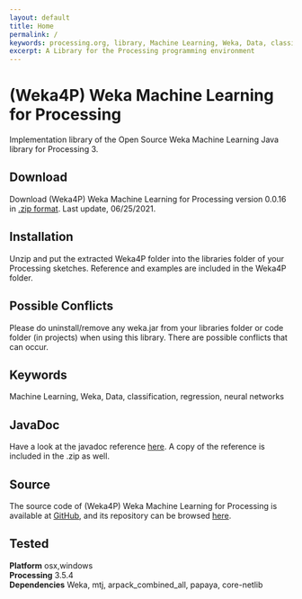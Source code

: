 ```yaml
---
layout: default
title: Home
permalink: /
keywords: processing.org, library, Machine Learning, Weka, Data, classification, regression, neural networks
excerpt: A Library for the Processing programming environment
---
```


# (Weka4P) Weka Machine Learning for Processing

Implementation library of the Open Source Weka Machine Learning Java library for Processing 3.


## Download
Download (Weka4P) Weka Machine Learning for Processing version 0.0.16 in [.zip format](./download/Weka4P-2.zip). Last update, 06/25/2021.

## Installation
Unzip and put the extracted Weka4P folder into the libraries folder of your Processing sketches. Reference and examples are included in the Weka4P folder.

## Possible Conflicts
Please do uninstall/remove any weka.jar from your libraries folder or code folder (in projects) when using this library. There are possible conflicts that can occur.

## Keywords
Machine Learning, Weka, Data, classification, regression, neural networks

## JavaDoc
Have a look at the javadoc reference [here](./reference/doc). A copy of the reference is included in the .zip as well.

## Source
The source code of (Weka4P) Weka Machine Learning for Processing is available at [GitHub](https://github.com/howieliang/Weka4P), and its repository can be browsed [here](https://github.com/howieliang/Weka4P).

## Tested

**Platform** osx,windows  
**Processing** 3.5.4  
**Dependencies** Weka, mtj, arpack_combined_all, papaya, core-netlib
